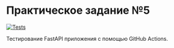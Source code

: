 # Практическое задание №5

[![Tests](https://github.com/skittree/urfu_pz5/actions/workflows/python-app.yml/badge.svg)](https://github.com/skittree/urfu_pz5/actions/workflows/python-app.yml)

Тестирование FastAPI приложения с помощью GitHub Actions.
